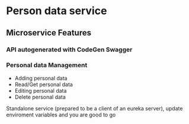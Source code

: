 # Person data service 

## Microservice Features
### API autogenerated with CodeGen Swagger

### Personal data Management
- Adding personal data 
- Read/Get personal data 
- Editing personal data 
- Delete personal data 

Standalone service (prepared to be a client of an eureka server), update enviroment variables and you are good to go
